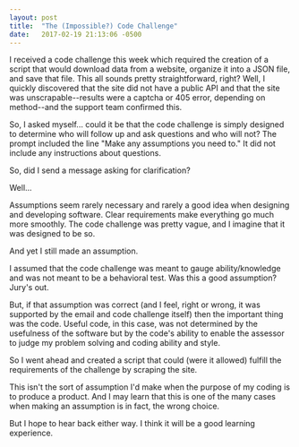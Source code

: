 ```yaml
---
layout: post
title:  "The (Impossible?) Code Challenge"
date:   2017-02-19 21:13:06 -0500
---
```



I received a code challenge this week which required the creation of a script that would download data from a website, organize it into a JSON file, and save that file. This all sounds pretty straightforward, right? Well, I quickly discovered that the site did not have a public API and that the site was unscrapable--results were a captcha or 405 error, depending on method--and the support team confirmed this.

So, I asked myself... could it be that the code challenge is simply designed to determine who will follow up and ask questions and who will not? The prompt included the line "Make any assumptions you need to." It did not include any instructions about questions.

So, did I send a message asking for clarification?

Well...

Assumptions seem rarely necessary and rarely a good idea when designing and developing software. Clear requirements make everything go much more smoothly. The code challenge was pretty vague, and I imagine that it was designed to be so.

And yet I still made an assumption.

I assumed that the code challenge was meant to gauge ability/knowledge and was not meant to be a behavioral test. Was this a good assumption? Jury's out.

But, if that assumption was correct (and I feel, right or wrong, it was supported by the email and code challenge itself) then the important thing was the code. Useful code, in this case, was not determined by the usefulness of the software but by the code's ability to enable the assessor to judge my problem solving and coding ability and style. 

So I went ahead and created a script that could (were it allowed) fulfill the requirements of the challenge by scraping the site.

This isn't the sort of assumption I'd make when the purpose of my coding is to produce a product. And I may learn that this is one of the many cases when making an assumption is in fact, the wrong choice. 

But I hope to hear back either way. I think it will be a good learning experience.



